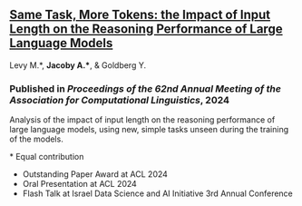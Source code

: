 ## [Same Task, More Tokens: the Impact of Input Length on the Reasoning Performance of Large Language Models](https://aclanthology.org/2024.acl-long.818)

Levy M.\*, **Jacoby A.\***, & Goldberg Y.

### Published in *Proceedings of the 62nd Annual Meeting of the Association for Computational Linguistics*, 2024

Analysis of the impact of input length on the reasoning performance of large language models, using new, simple tasks unseen during the training of the models.

\* Equal contribution

- Outstanding Paper Award at ACL 2024
- Oral Presentation at ACL 2024
- Flash Talk at Israel Data Science and AI Initiative 3rd Annual Conference